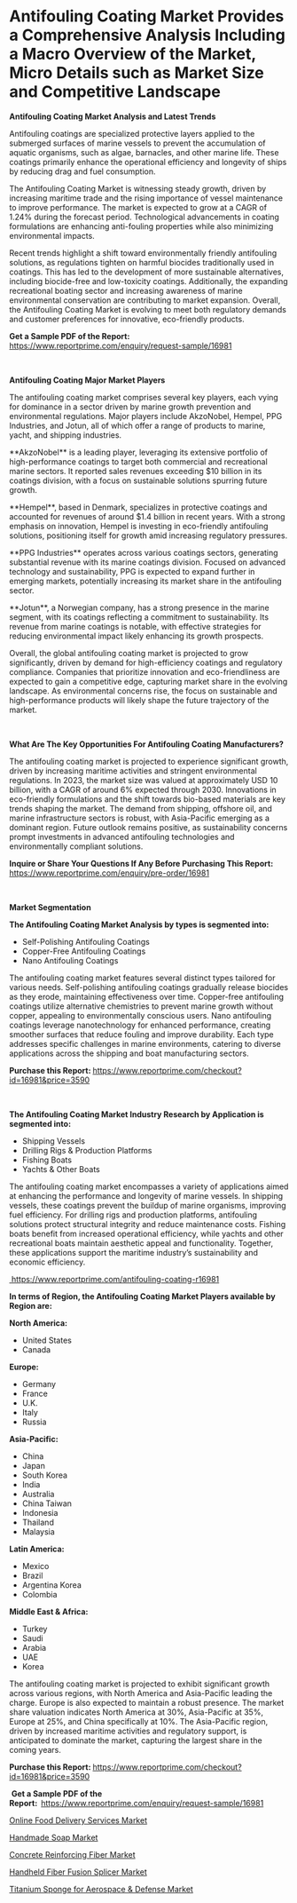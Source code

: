 <p><h1>Antifouling Coating Market Provides a Comprehensive Analysis Including a Macro Overview of the Market, Micro Details such as Market Size and Competitive Landscape</h1></p><p><strong>Antifouling Coating Market Analysis and Latest Trends</strong></p>
<p><p>Antifouling coatings are specialized protective layers applied to the submerged surfaces of marine vessels to prevent the accumulation of aquatic organisms, such as algae, barnacles, and other marine life. These coatings primarily enhance the operational efficiency and longevity of ships by reducing drag and fuel consumption. </p><p>The Antifouling Coating Market is witnessing steady growth, driven by increasing maritime trade and the rising importance of vessel maintenance to improve performance. The market is expected to grow at a CAGR of 1.24% during the forecast period. Technological advancements in coating formulations are enhancing anti-fouling properties while also minimizing environmental impacts. </p><p>Recent trends highlight a shift toward environmentally friendly antifouling solutions, as regulations tighten on harmful biocides traditionally used in coatings. This has led to the development of more sustainable alternatives, including biocide-free and low-toxicity coatings. Additionally, the expanding recreational boating sector and increasing awareness of marine environmental conservation are contributing to market expansion. Overall, the Antifouling Coating Market is evolving to meet both regulatory demands and customer preferences for innovative, eco-friendly products.</p></p>
<p><strong>Get a Sample PDF of the Report:&nbsp;</strong> <a href="https://www.reportprime.com/enquiry/request-sample/16981?utm_campaign=5&utm_medium=2&utm_source=Github&utm_content=ia&utm_term=24112024&utm_id=antifouling-coating">https://www.reportprime.com/enquiry/request-sample/16981</a></p>
<p>&nbsp;</p>
<p><strong>Antifouling Coating Major Market Players</strong></p>
<p><p>The antifouling coating market comprises several key players, each vying for dominance in a sector driven by marine growth prevention and environmental regulations. Major players include AkzoNobel, Hempel, PPG Industries, and Jotun, all of which offer a range of products to marine, yacht, and shipping industries. </p><p>**AkzoNobel** is a leading player, leveraging its extensive portfolio of high-performance coatings to target both commercial and recreational marine sectors. It reported sales revenues exceeding $10 billion in its coatings division, with a focus on sustainable solutions spurring future growth.</p><p>**Hempel**, based in Denmark, specializes in protective coatings and accounted for revenues of around $1.4 billion in recent years. With a strong emphasis on innovation, Hempel is investing in eco-friendly antifouling solutions, positioning itself for growth amid increasing regulatory pressures.</p><p>**PPG Industries** operates across various coatings sectors, generating substantial revenue with its marine coatings division. Focused on advanced technology and sustainability, PPG is expected to expand further in emerging markets, potentially increasing its market share in the antifouling sector.</p><p>**Jotun**, a Norwegian company, has a strong presence in the marine segment, with its coatings reflecting a commitment to sustainability. Its revenue from marine coatings is notable, with effective strategies for reducing environmental impact likely enhancing its growth prospects.</p><p>Overall, the global antifouling coating market is projected to grow significantly, driven by demand for high-efficiency coatings and regulatory compliance. Companies that prioritize innovation and eco-friendliness are expected to gain a competitive edge, capturing market share in the evolving landscape. As environmental concerns rise, the focus on sustainable and high-performance products will likely shape the future trajectory of the market.</p></p>
<p>&nbsp;</p>
<p><strong>What Are The Key Opportunities For Antifouling Coating Manufacturers?</strong></p>
<p><p>The antifouling coating market is projected to experience significant growth, driven by increasing maritime activities and stringent environmental regulations. In 2023, the market size was valued at approximately USD 10 billion, with a CAGR of around 6% expected through 2030. Innovations in eco-friendly formulations and the shift towards bio-based materials are key trends shaping the market. The demand from shipping, offshore oil, and marine infrastructure sectors is robust, with Asia-Pacific emerging as a dominant region. Future outlook remains positive, as sustainability concerns prompt investments in advanced antifouling technologies and environmentally compliant solutions.</p></p>
<p><strong>Inquire or Share Your Questions If Any Before Purchasing This Report:</strong> <a href="https://www.reportprime.com/enquiry/pre-order/16981?utm_campaign=5&utm_medium=2&utm_source=Github&utm_content=ia&utm_term=24112024&utm_id=antifouling-coating">https://www.reportprime.com/enquiry/pre-order/16981</a></p>
<p>&nbsp;</p>
<p><strong>Market Segmentation</strong></p>
<p><strong>The Antifouling Coating Market Analysis by types is segmented into:</strong></p>
<p><ul><li>Self-Polishing Antifouling Coatings</li><li>Copper-Free Antifouling Coatings</li><li>Nano Antifouling Coatings</li></ul></p>
<p><p>The antifouling coating market features several distinct types tailored for various needs. Self-polishing antifouling coatings gradually release biocides as they erode, maintaining effectiveness over time. Copper-free antifouling coatings utilize alternative chemistries to prevent marine growth without copper, appealing to environmentally conscious users. Nano antifouling coatings leverage nanotechnology for enhanced performance, creating smoother surfaces that reduce fouling and improve durability. Each type addresses specific challenges in marine environments, catering to diverse applications across the shipping and boat manufacturing sectors.</p></p>
<p><strong>Purchase this Report:&nbsp;</strong><a href="https://www.reportprime.com/checkout?id=16981&price=3590&utm_campaign=5&utm_medium=2&utm_source=Github&utm_content=ia&utm_term=24112024&utm_id=antifouling-coating">https://www.reportprime.com/checkout?id=16981&price=3590</a></p>
<p>&nbsp;</p>
<p><strong>The Antifouling Coating Market Industry Research by Application is segmented into:</strong></p>
<p><ul><li>Shipping Vessels</li><li>Drilling Rigs & Production Platforms</li><li>Fishing Boats</li><li>Yachts & Other Boats</li></ul></p>
<p><p>The antifouling coating market encompasses a variety of applications aimed at enhancing the performance and longevity of marine vessels. In shipping vessels, these coatings prevent the buildup of marine organisms, improving fuel efficiency. For drilling rigs and production platforms, antifouling solutions protect structural integrity and reduce maintenance costs. Fishing boats benefit from increased operational efficiency, while yachts and other recreational boats maintain aesthetic appeal and functionality. Together, these applications support the maritime industry’s sustainability and economic efficiency.</p></p>
<p><a href="https://www.reportprime.com/antifouling-coating-r16981?utm_campaign=5&utm_medium=2&utm_source=Github&utm_content=ia&utm_term=24112024&utm_id=antifouling-coating">&nbsp;https://www.reportprime.com/antifouling-coating-r16981</a></p>
<p><strong>In terms of Region, the Antifouling Coating Market Players available by Region are:</strong></p>
<p>
    <p> <strong> North America: </strong>
        <ul>
            <li>United States</li>
            <li>Canada</li>
        </ul>
        </p> 
    <p> <strong> Europe: </strong>
        <ul>
            <li>Germany</li>
            <li>France</li>
            <li>U.K.</li>
            <li>Italy</li>
            <li>Russia</li>
        </ul>
        </p> 
    <p> <strong> Asia-Pacific: </strong>
        <ul>
            <li>China</li>
            <li>Japan</li>
            <li>South Korea</li>
            <li>India</li>
            <li>Australia</li>
            <li>China Taiwan</li>
            <li>Indonesia</li>
            <li>Thailand</li>
            <li>Malaysia</li>
        </ul>
        </p> 
    <p> <strong> Latin America: </strong>
        <ul>
            <li>Mexico</li>
            <li>Brazil</li>
            <li>Argentina Korea</li>
            <li>Colombia</li>
        </ul>
        </p> 
    <p> <strong> Middle East & Africa: </strong>
        <ul>
            <li>Turkey</li>
            <li>Saudi</li>
            <li>Arabia</li>
            <li>UAE</li>
            <li>Korea</li>
        </ul>
    </p>
    </p>
<p><p>The antifouling coating market is projected to exhibit significant growth across various regions, with North America and Asia-Pacific leading the charge. Europe is also expected to maintain a robust presence. The market share valuation indicates North America at 30%, Asia-Pacific at 35%, Europe at 25%, and China specifically at 10%. The Asia-Pacific region, driven by increased maritime activities and regulatory support, is anticipated to dominate the market, capturing the largest share in the coming years.</p></p>
<p><strong>Purchase this Report: </strong><a href="https://www.reportprime.com/checkout?id=16981&price=3590&utm_campaign=5&utm_medium=2&utm_source=Github&utm_content=ia&utm_term=24112024&utm_id=antifouling-coating">https://www.reportprime.com/checkout?id=16981&price=3590</a></p>
<p>&nbsp;<strong>Get a Sample PDF of the Report:&nbsp;&nbsp;</strong><a href="https://www.reportprime.com/enquiry/request-sample/16981?utm_campaign=5&utm_medium=2&utm_source=Github&utm_content=ia&utm_term=24112024&utm_id=antifouling-coating">https://www.reportprime.com/enquiry/request-sample/16981</a></p>
<p><strong></strong></p>
<p><p><a href="https://issuu.com/reportprime-2/docs/online-food-delivery-services-marke_5de0221f937316?utm_campaign=5&utm_medium=2&utm_source=Github&utm_content=ia&utm_term=24112024&utm_id=antifouling-coating">Online Food Delivery Services Market</a></p><p><a href="https://www.linkedin.com/pulse/handmade-soap-market-size-growth-industry-analysis-oisje?utm_campaign=5&utm_medium=2&utm_source=Github&utm_content=ia&utm_term=24112024&utm_id=antifouling-coating">Handmade Soap Market</a></p><p><a href="https://github.com/lylyparadise/Market-Research-Report-List-5/blob/main/concrete-reinforcing-fiber-market.md?utm_campaign=5&utm_medium=2&utm_source=Github&utm_content=ia&utm_term=24112024&utm_id=antifouling-coating">Concrete Reinforcing Fiber Market</a></p><p><a href="https://www.linkedin.com/pulse/navigating-global-handheld-fiber-fusion-splicer-market-r7i2f?utm_campaign=5&utm_medium=2&utm_source=Github&utm_content=ia&utm_term=24112024&utm_id=antifouling-coating">Handheld Fiber Fusion Splicer Market</a></p><p><a href="https://github.com/FlorianWolf90/Market-Research-Report-List-1/blob/main/titanium-sponge-for-aerospace-defense-market.md?utm_campaign=5&utm_medium=2&utm_source=Github&utm_content=ia&utm_term=24112024&utm_id=antifouling-coating">Titanium Sponge for Aerospace & Defense Market</a></p></p>